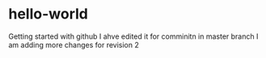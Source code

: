 # hello-world
Getting started with github
I ahve edited it for comminitn in master branch
I am adding more changes for revision 2
